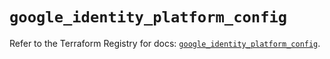 # `google_identity_platform_config`

Refer to the Terraform Registry for docs: [`google_identity_platform_config`](https://registry.terraform.io/providers/hashicorp/google/6.36.1/docs/resources/identity_platform_config).
